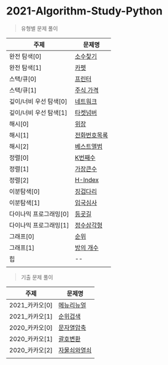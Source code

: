 # 2021-Algorithm-Study-Python

> 유형별 문제 풀이

| 주제 | 문제명 |
| --- | ------ |
| 완전 탐색[0] | [소수찾기](https://jjuyaa.tistory.com/125)|
| 완전 탐색[1] | [카펫](https://jjuyaa.tistory.com/127)|
| 스택/큐[0] | [프린터](https://jjuyaa.tistory.com/128)|
| 스택/큐[1] | [주식 가격](https://jjuyaa.tistory.com/129)|
| 깊이/너비 우선 탐색[0] | [네트워크](https://jjuyaa.tistory.com/130)|
| 깊이/너비 우선 탐색[1] | [타켓넘버](https://jjuyaa.tistory.com/131)|
| 해시[0] | [위장](https://jjuyaa.tistory.com/132)|
| 해시[1] | [전화번호목록](https://jjuyaa.tistory.com/133)|
| 해시[2] | [베스트앨범]()|
| 정렬[0] | [K번째수](https://jjuyaa.tistory.com/155)|
| 정렬[1] | [가장큰수](https://jjuyaa.tistory.com/154)|
| 정렬[2] | [H-Index](https://jjuyaa.tistory.com/156)|
| 이분탐색[0] | [징검다리](https://jjuyaa.tistory.com/174)|
| 이분탐색[1] |[입국심사](https://jjuyaa.tistory.com/177)|
| 다이나믹 프로그래밍[0] |[등굣길](https://jjuyaa.tistory.com/178)|
| 다이나믹 프로그래밍[1] |[정수삼각형](https://jjuyaa.tistory.com/179)|
| 그래프[0] |[순위](https://jjuyaa.tistory.com/181)|
| 그래프[1] |[방의 개수](https://jjuyaa.tistory.com/183)|
| 힙 | -- |
|  |  |

> 기출 문제 풀이

| 주제 | 문제명 |
| --- | ---- |
| 2021_카카오[0] | [메뉴리뉴얼](https://jjuyaa.tistory.com/185)|
| 2021_카카오[1] | [순위검색](https://jjuyaa.tistory.com/188)|
| 2020_카카오[0] | [문자열압축](https://jjuyaa.tistory.com/187)|
| 2020_카카오[1] | [괄호변환](https://jjuyaa.tistory.com/189)|
| 2020_카카오[2] | [자물쇠와열쇠](https://jjuyaa.tistory.com/191)|
|  |  |